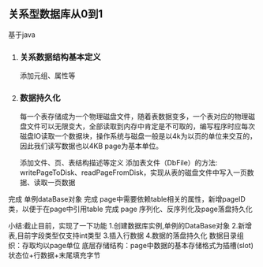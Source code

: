 ## 关系型数据库从0到1    


基于java

1. ### 关系数据结构基本定义

   添加元组、属性等

2. ### 数据持久化

   每一个表存储成为一个物理磁盘文件，随着表数据变多，一个表对应的物理磁盘文件可以无限变大，全部读取到内存中肯定是不可取的，编写程序时应每次磁盘IO读取一个数据块，操作系统与磁盘一般是以4k为以页的单位来交互的，因此我们读写数据也以4KB page为基本单位。

   添加文件、页、表结构描述等定义
   添加表文件（DbFile）的方法: writePageToDisk、readPageFromDisk，实现从表的磁盘文件中写入一页数据、读取一页数据

完成 单例dataBase对象
完成 page中需要依赖table相关的属性，新增pageID类，以便于在page中引用table
完成 page 序列化、反序列化及page落盘持久化

小结:截止目前，实现了一下功能
    1.创建数据库实例,单例的DataBase对象
    2.新增表,目前字段类型仅支持int类型
    3.插入行数据
    4.数据的落盘持久化
        数据目录组织：存取均以page单位
        底层存储结构：page中数据的基本存储格式为插槽(slot)状态位+行数据+末尾填充字节
   